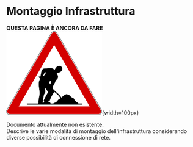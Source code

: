 # Montaggio Infrastruttura

**QUESTA PAGINA È ANCORA DA FARE**  
![Lavori in corso](../../img/lavori_in_corso.png){width=100px}

Documento attualmente non esistente.  
Descrive le varie modalità di montaggio dell'infrastruttura considerando diverse possibilità di connessione di rete.